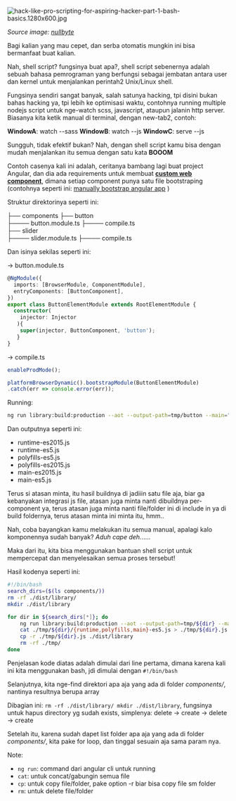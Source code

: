 <!-- Description: Improve your work productivity with shellscript -->

![hack-like-pro-scripting-for-aspiring-hacker-part-1-bash-basics.1280x600.jpg](https://img.wonderhowto.com/img/38/47/63515296902411/0/hack-like-pro-use-netcat-swiss-army-knife-hacking-tools.1280x600.jpg) 

*Source image: [nullbyte](null-byte.wonderhowto.com)*

Bagi kalian yang mau cepet, dan serba otomatis mungkin ini bisa bermanfaat buat kalian. 

Nah, shell script?  fungsinya buat apa?, shell script sebenernya adalah sebuah bahasa pemrograman yang berfungsi sebagai jembatan antara user dan kernel untuk menjalankan perintah2 Unix/Linux shell.

Fungsinya sendiri sangat banyak, salah satunya hacking, tpi disini bukan bahas hacking ya, tpi lebih ke optimisasi waktu, contohnya running multiple nodejs script untuk nge-watch scss, javascript, ataupun jalanin http server. Biasanya kita ketik manual di terminal, dengan new-tab2, contoh:

**WindowA**: watch --sass
**WindowB**: watch --js
**WindowC**: serve --js

Sungguh, tidak efektif bukan? Nah, dengan shell script kamu bisa dengan mudah menjalankan itu semua dengan satu kata **BOOOM**

Contoh casenya kali ini adalah, ceritanya bambang lagi buat project Angular, dan dia ada requirements untuk membuat [**custom web component**](https://angular.io/guide/elements), dimana setiap component punya satu file bootstraping (contohnya seperti ini: [manually bootstrap angular app](https://medium.com/angular-in-depth/how-to-manually-bootstrap-an-angular-application-9a36ccf86429) )

Struktur direktorinya seperti ini:


├── components
    ├── button                   
    ├──── button.module.ts
    ├──── compile.ts                     
    ├── slider                   
    ├──── slider.module.ts
    ├──── compile.ts  

Dan isinya sekilas seperti ini:

-> button.module.ts
```ts
@NgModule({
  imports: [BrowserModule, ComponentModule],
  entryComponents: [ButtonComponent],
})
export class ButtonElementModule extends RootElementModule {
  constructor(
    injector: Injector
   ){
    super(injector, ButtonComponent, 'button');
   }
}
```
-> compile.ts
```ts
enableProdMode();

platformBrowserDynamic().bootstrapModule(ButtonElementModule)
.catch(err => console.error(err));
```

Running: 
```sh
ng run library:build:production --aot --output-path=tmp/button --main="components/button/compile.ts"
```

Dan outputnya seperti ini:
- runtime-es2015.js
- runtime-es5.js
- polyfills-es5.js
- polyfills-es2015.js
- main-es2015.js
- main-es5.js

Terus si atasan minta, itu hasil buildnya di jadiiin satu file aja, biar ga kebanyakan integrasi js file, atasan juga minta nanti dibuildnya per-component ya, terus atasan juga minta nanti file/folder ini di include in ya di build foldernya, terus atasan minta ini minta itu, hmm..

Nah, coba bayangkan kamu melakukan itu semua manual, apalagi kalo komponennya sudah banyak? *Aduh cape deh.*.....

 Maka dari itu, kita bisa menggunakan bantuan shell script untuk mempercepat dan menyelesaikan semua proses tersebut! 

Hasil kodenya seperti ini:
```sh
#!/bin/bash
search_dirs=($(ls components/))
rm -rf ./dist/library/
mkdir ./dist/library

for dir in ${search_dirs[*]}; do
    ng run library:build:production --aot --output-path=tmp/${dir} --main="components/${dir}/compile.ts"
    cat ./tmp/${dir}/{runtime,polyfills,main}-es5.js > ./tmp/${dir}.js
    cp -r ./tmp/${dir}.js ./dist/library
    rm -rf ./tmp/
done
```

Penjelasan kode diatas adalah dimulai dari line pertama, dimana karena kali ini kita menggunakan bash, jdi dimulai dengan `#!/bin/bash`

Selanjutnya, kita nge-find direktori apa aja yang ada di folder *components/*, nantinya resultnya berupa array

Dibagian ini:
`rm -rf ./dist/library/ mkdir ./dist/library`, fungsinya untuk hapus directory yg sudah exists, simplenya: delete -> create -> delete -> create

Setelah itu, karena sudah dapet list folder apa aja yang ada di folder *components/*, kita pake for loop, dan tinggal sesuain aja sama param nya.

Note:
-  `ng run`: command dari angular cli untuk running
-  `cat`: untuk concat/gabungin semua file
- `cp`: untuk copy file/folder, pake option -r biar bisa copy file sm folder
-  `rm`: untuk delete file/folder